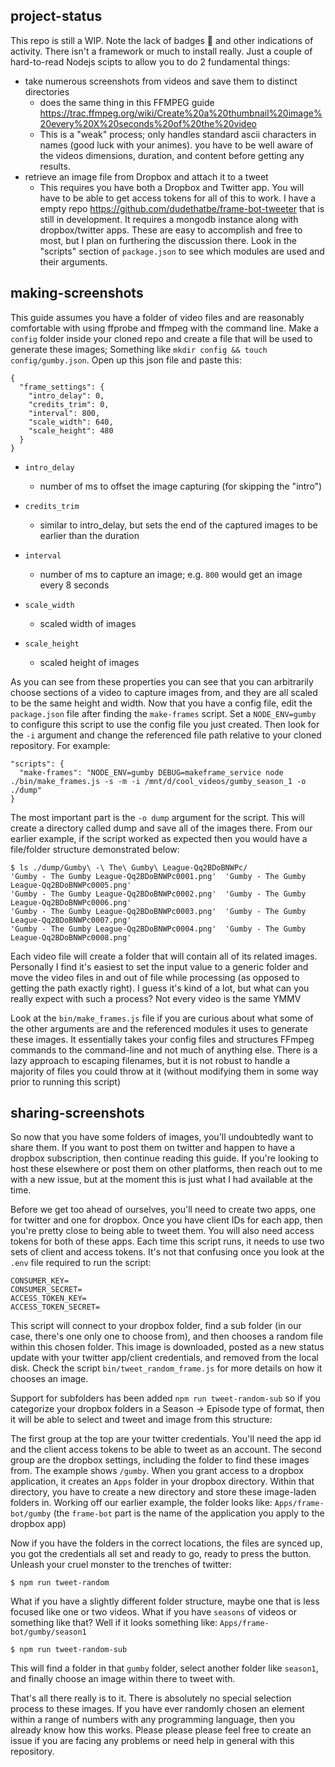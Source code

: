 ## project-status
This repo is still a WIP. Note the lack of badges 📛 and other indications of activity. There isn't a framework or much to install really. Just a couple of hard-to-read Nodejs scipts to allow you to do 2 fundamental things:
* take numerous screenshots from videos and save them to distinct directories
  * does the same thing in this FFMPEG guide https://trac.ffmpeg.org/wiki/Create%20a%20thumbnail%20image%20every%20X%20seconds%20of%20the%20video
  * This is a "weak" process; only handles standard ascii characters in names (good luck with your animes). you have to be well aware of the videos dimensions, duration, and content before getting any results.
* retrieve an image file from Dropbox and attach it to a tweet
  * This requires you have both a Dropbox and Twitter app. You will have to be able to get access tokens for all of this to work. I have a empty repo https://github.com/dudethatbe/frame-bot-tweeter that is still in development. It requires a mongodb instance along with dropbox/twitter apps. These are easy to accomplish and free to most, but I plan on furthering the discussion there. 
Look in the "scripts" section of `package.json` to see which modules are used and their arguments.

## making-screenshots
This guide assumes you have a folder of video files and are reasonably comfortable with using ffprobe and ffmpeg with the command line. Make a `config` folder inside your cloned repo and create a file that will be used to generate these images; Something like `mkdir config && touch config/gumby.json`. Open up this json file and paste this:
```
{
  "frame_settings": {
    "intro_delay": 0,
    "credits_trim": 0,
    "interval": 800,
    "scale_width": 640,
    "scale_height": 480
  }
}
```

* `intro_delay`
  * number of ms to offset the image capturing (for skipping the "intro")

* `credits_trim`
  * similar to intro_delay, but sets the end of the captured images to be earlier than the duration

* `interval` 
  * number of ms to capture an image; e.g. ```800``` would get an image every 8 seconds

* `scale_width` 
  * scaled width of images 

* `scale_height` 
  * scaled height of images

As you can see from these properties you can see that you can arbitrarily choose sections of a video to capture images from, and they are all scaled to be the same height and width. Now that you have a config file, edit the ```package.json``` file after finding the ```make-frames``` script. Set a ```NODE_ENV=gumby``` to configure this script to use the config file you just created. Then look for the ```-i``` argument and change the referenced file path relative to your cloned repository. For example:
```
"scripts": {
  "make-frames": "NODE_ENV=gumby DEBUG=makeframe_service node ./bin/make_frames.js -s -m -i /mnt/d/cool_videos/gumby_season_1 -o ./dump"
}
```
The most important part is the ```-o dump``` argument for the script. This will create a directory called dump and save all of the images there. From our earlier example, if the script worked as expected then you would have a file/folder structure demonstrated below:
```
$ ls ./dump/Gumby\ -\ The\ Gumby\ League-Qq2BDoBNWPc/
'Gumby - The Gumby League-Qq2BDoBNWPc0001.png'  'Gumby - The Gumby League-Qq2BDoBNWPc0005.png'
'Gumby - The Gumby League-Qq2BDoBNWPc0002.png'  'Gumby - The Gumby League-Qq2BDoBNWPc0006.png'
'Gumby - The Gumby League-Qq2BDoBNWPc0003.png'  'Gumby - The Gumby League-Qq2BDoBNWPc0007.png'
'Gumby - The Gumby League-Qq2BDoBNWPc0004.png'  'Gumby - The Gumby League-Qq2BDoBNWPc0008.png'
```
Each video file will create a folder that will contain all of its related images. Personally I find it's easiest to set the input value to a generic folder and move the video files in and out of file while processing (as opposed to getting the path exactly right). I guess it's kind of a lot, but what can you really expect with such a process? Not every video is the same YMMV 

Look at the `bin/make_frames.js` file if you are curious about what some of the other arguments are and the referenced modules it uses to generate these images. It essentially takes your config files and structures FFmpeg commands to the command-line and not much of anything else. There is a lazy approach to escaping filenames, but it is not robust to handle a majority of files you could throw at it (without modifying them in some way prior to running this script)

## sharing-screenshots
So now that you have some folders of images, you'll undoubtedly want to share them. If you want to post them on twitter and happen to have a dropbox subscription, then continue reading this guide. If you're looking to host these elsewhere or post them on other platforms, then reach out to me with a new issue, but at the moment this is just what I had available at the time. 

Before we get too ahead of ourselves, you'll need to create two apps, one for twitter and one for dropbox. Once you have client IDs for each app, then you're pretty close to being able to tweet them. You will also need access tokens for both of these apps. Each time this script runs, it needs to use two sets of client and access tokens. It's not that confusing once you look at the `.env` file required to run the script:
```
CONSUMER_KEY=
CONSUMER_SECRET=
ACCESS_TOKEN_KEY=
ACCESS_TOKEN_SECRET=
```

This script will connect to your dropbox folder, find a sub folder (in our case, there's one only one to choose from), and then chooses a random file within this chosen folder. This image is downloaded, posted as a new status update with your twitter app/client credentials, and removed from the local disk. Check the script `bin/tweet_random_frame.js` for more details on how it chooses an image. 



Support for subfolders has been added `npm run tweet-random-sub` so if you categorize your dropbox folders in a Season -> Episode type of format, then it will be able to select and tweet and image from this structure:

The first group at the top are your twitter credentials. You'll need the app id and the client access tokens to be able to tweet as an account. The second group are the dropbox settings, including the folder to find these images from. The example shows `/gumby`. When you grant access to a dropbox application, it creates an `Apps` folder in your dropbox directory. Within that directory, you have to create a new directory and store these image-laden folders in. Working off our earlier example, the folder looks like:
`Apps/frame-bot/gumby` (the `frame-bot` part is the name of the application you apply to the dropbox app)

Now if you have the folders in the correct locations, the files are synced up, you got the credentials all set and ready to go, ready to press the button. Unleash your cruel monster to the trenches of twitter:

```
$ npm run tweet-random
```

What if you have a slightly different folder structure, maybe one that is less focused like one or two videos. What if you have `seasons` of videos or something like that? Well if it looks something like:
`Apps/frame-bot/gumby/season1`

```
$ npm run tweet-random-sub
```

This will find a folder in that `gumby` folder, select another folder like `season1`, and finally choose an image within there to tweet with.

That's all there really is to it. There is absolutely no special selection process to these images. If you have ever randomly chosen an element within a range of numbers with any programming language, then you already know how this works. Please please please feel free to create an issue if you are facing any problems or need help in general with this repository. 

